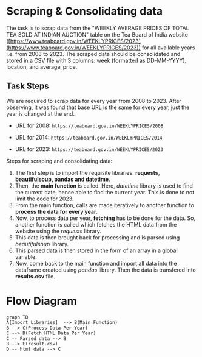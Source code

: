 # Scraping & Consolidating data

The task is to scrap data from the "WEEKLY AVERAGE PRICES OF TOTAL TEA SOLD AT INDIAN AUCTION" table on the Tea Board of India website ([https://www.teaboard.gov.in/WEEKLYPRICES/2023](https://www.teaboard.gov.in/WEEKLYPRICES/2023)) for all available years i.e. from 2008 to 2023. The scraped data should be consolidated and stored in a CSV file with 3 columns: week (formatted as DD-MM-YYYY), location, and average_price.


## Task Steps

We are required to scrap data for every year from 2008 to 2023. After observing, it was found that base URL is the same for every year, just the year is changed at the end.

 * URL for 2008:
`https://teaboard.gov.in/WEEKLYPRICES/2008`

* URL for 2014:
`https://teaboard.gov.in/WEEKLYPRICES/2014`

* URL for 2023:
`https://teaboard.gov.in/WEEKLYPRICES/2023`

Steps for scraping and consolidating data:

1. The first step is to import the requisite libraries: **requests,  beautifulsoup, pandas and datetime**. 
2. Then, the **main function** is called. Here, *datetime* library is used to find the current date, hence able to find the current year. This is done to not limit the code for 2023.
3. From the main function, calls are made iteratively to another function to **process the data for every year**. 
4. Now, to process data per year, **fetching** has to be done for the data. So, another function is called which fetches the HTML data from the website using the *requests* library.
5. This data is then brought back for processing and is parsed using *beautifulsoup* library. 
6. This parsed data is then stored in the form of an array in a global variable. 
7. Now, come back to the main function and import all data into the dataframe created using *pandas* library. Then the data is transfered into **results.csv** file.


# Flow Diagram
```mermaid
graph TB
A[Import Libraries]  --> B(Main Function)
B --> C(Process Data Per Year)
C --> D(Fetch HTML Data Per Year)
C -- Parsed data --> B
B --> E(result.csv)
D -- html data --> C
```
